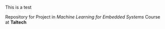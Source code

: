 This is a test 

Repository for Project in *Machine Learning for Embedded Systems* Course at **Taltech** 
